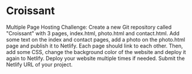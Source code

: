 # Croissant
Multiple Page Hosting
Challenge:
Create a new Git repository called "Croissant" with 3 pages, index.html, photo.html and contact.html. Add some text on the index and contact pages, add a photo on the photo.html page and publish it to Netlify. Each page should link to each other. Then, add some CSS, change the background color of the website and deploy it again to Netlify. Deploy your website multiple times if needed. Submit the Netlify URL of your project. 
